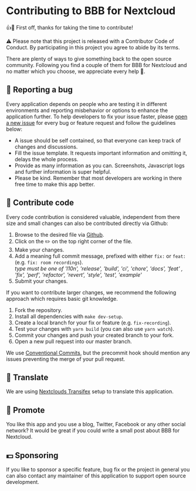 # Contributing to BBB for Nextcloud

:+1::tada: First off, thanks for taking the time to contribute!

:warning: Please note that this project is released with a Contributor Code of Conduct. By
participating in this project you agree to abide by its terms.

There are plenty of ways to give something back to the open source community.
Following you find a couple of them for BBB for Nextcloud and no matter which
you choose, we appreciate every help :clap:.

## :bug: Reporting a bug
Every application depends on people who are testing it in different environments
and reporting misbehavior or options to enhance the application further. To help
developers to fix your issue faster, please [open a new issue] for every bug or
feature request and follow the guidelines below:

- A issue should be self contained, so that everyone can keep track of changes
  and discussions.
- Fill the issue template. It requests important information and omitting it,
  delays the whole process.
- Provide as many information as you can. Screenshots, Javascript logs and
  further information is super helpful.
- Please be kind. Remember that most developers are working in there free time
  to make this app better.

## :page_facing_up: Contribute code
Every code contribution is considered valuable, independent from there size and
small changes can also be contributed directly via Github:

1. Browse to the desired file via [Github].
2. Click on the :pencil2: on the top right corner of the file.
3. Make your changes.
4. Add a meaning full commit message, prefixed with either `fix:` or `feat:`
   (e.g. `fix: room recordings`).<br/>
*type must be one of 'l10n', 'release', 'build', 'ci', 'chore', 'docs', 'feat'
, 'fix', 'perf', 'refactor', 'revert', 'style', 'test', 'example'*
5. Submit your changes.

If you want to contribute larger changes, we recommend the following approach
which requires basic git knowledge.

1. Fork the repository.
2. Install all dependencies with `make dev-setup`.
3. Create a local branch for your fix or feature (e.g. `fix-recording`).
4. Test your changes with `yarn build` (you can also use `yarn watch`).
5. Commit your changes and push your created branch to your fork.
6. Open a new pull request into our master branch.

We use [Conventional Commits], but the precommit hook should mention any issues
preventing the merge of your pull request.

## :sunflower: Translate
We are using [Nextclouds Transifex] setup to translate this application.

## :loudspeaker: Promote
You like this app and you use a blog, Twitter, Facebook or any other social
network? It would be great if you could write a small post about BBB for
Nextcloud.

## :dollar: Sponsoring
If you like to sponsor a specific feature, bug fix or the project in general you
can also contact any maintainer of this application to support open source
development.

[Github]: https://github.com/littleredbutton/cloud_bbb/
[open a new issue]: https://github.com/littleredbutton/cloud_bbb/issues
[Conventional Commits]: https://www.conventionalcommits.org
[Nextclouds Transifex]: https://app.transifex.com/nextcloud/nextcloud/bbb/
